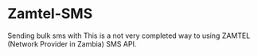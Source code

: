 # Zamtel-SMS
Sending bulk sms with 
This is a not very completed way to using ZAMTEL (Network Provider in Zambia) SMS API.
